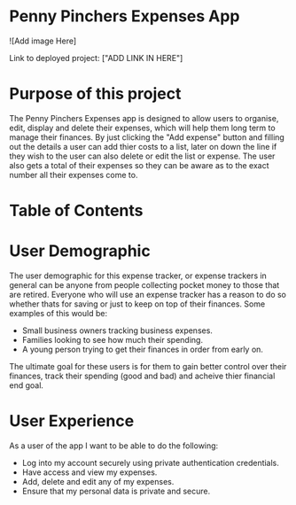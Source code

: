 # Penny Pinchers Expenses App

![Add image Here]

Link to deployed project: ["ADD LINK IN HERE"]

# Purpose of this project

The Penny Pinchers Expenses app is designed to allow users to organise, edit, display and delete their expenses, which will help them long term to manage their finances. By just clicking the "Add expense" button and filling out the details a user can add thier costs to a list, later on down the line if they wish to the user can also delete or edit the list or expense. The user also gets a total of their expenses so they can be aware as to the exact number all their expenses come to. 

# Table of Contents


# User Demographic

The user demographic for this expense tracker, or expense trackers in general can be anyone from people collecting pocket money to those that are retired. Everyone who will use an expense tracker has a reason to do so whether thats for saving or just to keep on top of their finances. Some examples of this would be:
- Small business owners tracking business expenses.
- Families looking to see how much their spending. 
- A young person trying to get their finances in order from early on. 

The ultimate goal for these users is for them to gain better control over their finances, track their spending (good and bad) and acheive thier financial end goal. 

# User Experience 

As a user of the app I want to be able to do the following: 
 - Log into my account securely using private authentication credentials. 
 - Have access and view my expenses. 
 - Add, delete and edit any of my expenses. 
 - Ensure that my personal data is private and secure. 